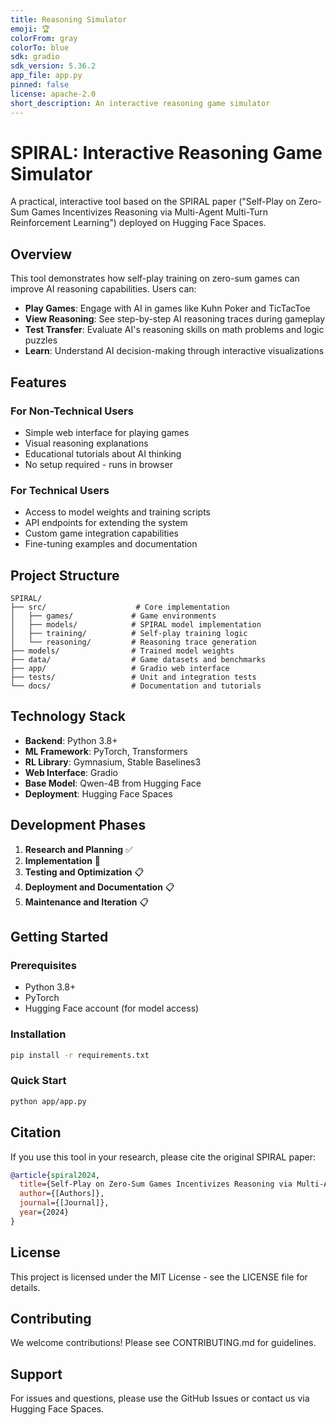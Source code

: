 ```yaml
---
title: Reasoning Simulator
emoji: 🏆
colorFrom: gray
colorTo: blue
sdk: gradio
sdk_version: 5.36.2
app_file: app.py
pinned: false
license: apache-2.0
short_description: An interactive reasoning game simulator
---
```


# SPIRAL: Interactive Reasoning Game Simulator

A practical, interactive tool based on the SPIRAL paper ("Self-Play on Zero-Sum Games Incentivizes Reasoning via Multi-Agent Multi-Turn Reinforcement Learning") deployed on Hugging Face Spaces.

## Overview

This tool demonstrates how self-play training on zero-sum games can improve AI reasoning capabilities. Users can:

- **Play Games**: Engage with AI in games like Kuhn Poker and TicTacToe
- **View Reasoning**: See step-by-step AI reasoning traces during gameplay
- **Test Transfer**: Evaluate AI's reasoning skills on math problems and logic puzzles
- **Learn**: Understand AI decision-making through interactive visualizations

## Features

### For Non-Technical Users
- Simple web interface for playing games
- Visual reasoning explanations
- Educational tutorials about AI thinking
- No setup required - runs in browser

### For Technical Users
- Access to model weights and training scripts
- API endpoints for extending the system
- Custom game integration capabilities
- Fine-tuning examples and documentation

## Project Structure

```
SPIRAL/
├── src/                    # Core implementation
│   ├── games/             # Game environments
│   ├── models/            # SPIRAL model implementation
│   ├── training/          # Self-play training logic
│   └── reasoning/         # Reasoning trace generation
├── models/                # Trained model weights
├── data/                  # Game datasets and benchmarks
├── app/                   # Gradio web interface
├── tests/                 # Unit and integration tests
└── docs/                  # Documentation and tutorials
```

## Technology Stack

- **Backend**: Python 3.8+
- **ML Framework**: PyTorch, Transformers
- **RL Library**: Gymnasium, Stable Baselines3
- **Web Interface**: Gradio
- **Base Model**: Qwen-4B from Hugging Face
- **Deployment**: Hugging Face Spaces

## Development Phases

1. **Research and Planning** ✅
2. **Implementation** 🔄
3. **Testing and Optimization** 📋
4. **Deployment and Documentation** 📋
5. **Maintenance and Iteration** 📋

## Getting Started

### Prerequisites
- Python 3.8+
- PyTorch
- Hugging Face account (for model access)

### Installation
```bash
pip install -r requirements.txt
```

### Quick Start
```bash
python app/app.py
```

## Citation

If you use this tool in your research, please cite the original SPIRAL paper:

```bibtex
@article{spiral2024,
  title={Self-Play on Zero-Sum Games Incentivizes Reasoning via Multi-Agent Multi-Turn Reinforcement Learning},
  author={[Authors]},
  journal={[Journal]},
  year={2024}
}
```

## License

This project is licensed under the MIT License - see the LICENSE file for details.

## Contributing

We welcome contributions! Please see CONTRIBUTING.md for guidelines.

## Support

For issues and questions, please use the GitHub Issues or contact us via Hugging Face Spaces.
